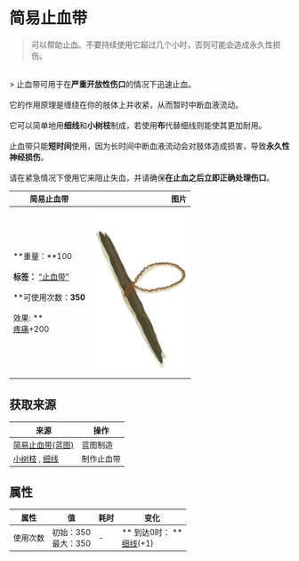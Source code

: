 # 简易止血带  
> 可以帮助止血。不要持续使用它超过几个小时，否则可能会造成永久性损伤。  
<br>  
> 止血带可用于在<b>严重开放性伤口</b>的情况下迅速止血。<br><br>它的作用原理是缠绕在你的肢体上并收紧，从而暂时中断血液流动。<br><br>它可以简单地用<b>细线</b>和<b>小树枝</b>制成，若使用<b>布</b>代替细线则能使其更加耐用。<br><br>止血带只能<b>短时间</b>使用，因为长时间中断血液流动会对肢体造成损害，导致<b>永久性神经损伤</b>。<br><br>请在紧急情况下使用它来阻止失血，并请确保<b>在止血之后立即正确处理伤口</b>。  
  
  简易止血带  |   图片   
 ----  |  ----:   
 **重量：**100<br><br>**标签：**	[“止血带”](tag_Tourniquet.md)<br><br>**可使用次数：**350<br><br>** 效果: **<br>[疼痛](Pain.md)+200  |  <img decoding="async" src="Sprite/TourniquetImprovised.png" href="a.md" style="max-width:300px;max-height:300px;">   
  
## 获取来源  
来源  |  操作  
----  |  ----  
[简易止血带(蓝图)](Bp_TourniquetRustic.md)  |  蓝图制造  
[小树枝](Sticks.md) , [细线](CordFiber.md)  |  制作止血带  
## 属性   
属性  |  值  |  耗时  |  变化  
----  |  ----  |  ----  |  ----  
使用次数  |  初始：350<br>最大：350  |  -  |  ** 到达0时： **<br>  [细线](CordFiber.md)(+1)<br>  
